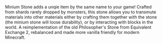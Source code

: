 Minium Stone adds a unqie item by the same name to your game! Crafted from shards rarely dropped by monsters, this stone allows you to transmute materials into other materials either by crafting them together with the stone (the minium stone will loose durability), or by interacting with blocks in the world. A reimplementation of the old Philosopher's Stone from Equivalent Exchange 2, rebalanced and made more vanilla friendly for modern Minecraft.